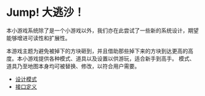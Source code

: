 # Jump! 大逃沙！

本小游戏系统除了是一个小游戏以外，我们亦在此尝试了一些新的系统设计，期望能够增进可读性和扩展性。

本游戏主题为避免被掉下的方块砸到，并且借助那些掉下来的方块到达更高的高度。本小游戏提供各种模式、道具以及设置以供游玩，适合新手到高手。
模式、道具乃至地图本身均可被替换、修改，以符合用户需要。

* [设计模式](design_pattern.md)
* [接口定义](interfaces.md)

